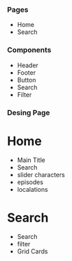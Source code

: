 ### Pages
- Home
- Search

### Components
- Header
- Footer
- Button
- Search
- Filter


### Desing Page

# Home 
- Main Title
- Search
- slider characters
- episodes
- localations 

# Search
- Search
- filter
- Grid Cards